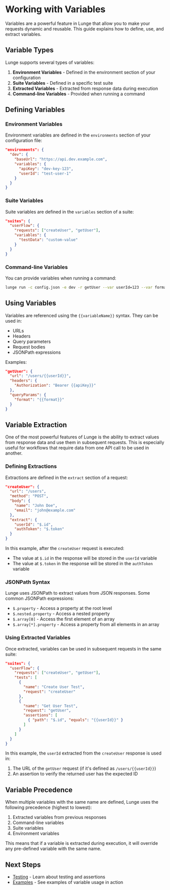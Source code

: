 # Working with Variables

Variables are a powerful feature in Lunge that allow you to make your requests dynamic and reusable. This guide explains how to define, use, and extract variables.

## Variable Types

Lunge supports several types of variables:

1. **Environment Variables** - Defined in the environment section of your configuration
2. **Suite Variables** - Defined in a specific test suite
3. **Extracted Variables** - Extracted from response data during execution
4. **Command-line Variables** - Provided when running a command

## Defining Variables

### Environment Variables

Environment variables are defined in the `environments` section of your configuration file:

```json
"environments": {
  "dev": {
    "baseUrl": "https://api.dev.example.com",
    "variables": {
      "apiKey": "dev-key-123",
      "userId": "test-user-1"
    }
  }
}
```

### Suite Variables

Suite variables are defined in the `variables` section of a suite:

```json
"suites": {
  "userFlow": {
    "requests": ["createUser", "getUser"],
    "variables": {
      "testData": "custom-value"
    }
  }
}
```

### Command-line Variables

You can provide variables when running a command:

```bash
lunge run -c config.json -e dev -r getUser --var userId=123 --var format=json
```

## Using Variables

Variables are referenced using the `{{variableName}}` syntax. They can be used in:

- URLs
- Headers
- Query parameters
- Request bodies
- JSONPath expressions

Examples:

```json
"getUser": {
  "url": "/users/{{userId}}",
  "headers": {
    "Authorization": "Bearer {{apiKey}}"
  },
  "queryParams": {
    "format": "{{format}}"
  }
}
```

## Variable Extraction

One of the most powerful features of Lunge is the ability to extract values from response data and use them in subsequent requests. This is especially useful for workflows that require data from one API call to be used in another.

### Defining Extractions

Extractions are defined in the `extract` section of a request:

```json
"createUser": {
  "url": "/users",
  "method": "POST",
  "body": {
    "name": "John Doe",
    "email": "john@example.com"
  },
  "extract": {
    "userId": "$.id",
    "authToken": "$.token"
  }
}
```

In this example, after the `createUser` request is executed:
- The value at `$.id` in the response will be stored in the `userId` variable
- The value at `$.token` in the response will be stored in the `authToken` variable

### JSONPath Syntax

Lunge uses JSONPath to extract values from JSON responses. Some common JSONPath expressions:

- `$.property` - Access a property at the root level
- `$.nested.property` - Access a nested property
- `$.array[0]` - Access the first element of an array
- `$.array[*].property` - Access a property from all elements in an array

### Using Extracted Variables

Once extracted, variables can be used in subsequent requests in the same suite:

```json
"suites": {
  "userFlow": {
    "requests": ["createUser", "getUser"],
    "tests": [
      {
        "name": "Create User Test",
        "request": "createUser"
      },
      {
        "name": "Get User Test",
        "request": "getUser",
        "assertions": [
          { "path": "$.id", "equals": "{{userId}}" }
        ]
      }
    ]
  }
}
```

In this example, the `userId` extracted from the `createUser` response is used in:
1. The URL of the `getUser` request (if it's defined as `/users/{{userId}}`)
2. An assertion to verify the returned user has the expected ID

## Variable Precedence

When multiple variables with the same name are defined, Lunge uses the following precedence (highest to lowest):

1. Extracted variables from previous responses
2. Command-line variables
3. Suite variables
4. Environment variables

This means that if a variable is extracted during execution, it will override any pre-defined variable with the same name.

## Next Steps

- [Testing](./Testing.md) - Learn about testing and assertions
- [Examples](./Examples.md) - See examples of variable usage in action